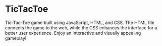 # TicTacToe
Tic-Tac-Toe game built using JavaScript, HTML, and CSS. The HTML file connects the game to the web, while the CSS enhances the interface for a better user experience. Enjoy an interactive and visually appealing gameplay!
